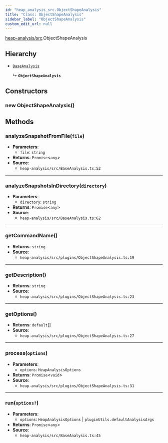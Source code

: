 ```yaml
---
id: "heap_analysis_src.ObjectShapeAnalysis"
title: "Class: ObjectShapeAnalysis"
sidebar_label: "ObjectShapeAnalysis"
custom_edit_url: null
---
```


[heap-analysis/src](../modules/heap_analysis_src.md).ObjectShapeAnalysis

## Hierarchy

- [`BaseAnalysis`](heap_analysis_src.BaseAnalysis.md)

  ↳ **`ObjectShapeAnalysis`**

## Constructors

### <a id="new objectshapeanalysis"></a>**new ObjectShapeAnalysis**()

## Methods

### <a id="analyzesnapshotfromfile"></a>**analyzeSnapshotFromFile**(`file`)

 * **Parameters**:
    * `file`: `string`
 * **Returns**: `Promise`<`any`\>
 * **Source**:
    * `heap-analysis/src/BaseAnalysis.ts:52`

___

### <a id="analyzesnapshotsindirectory"></a>**analyzeSnapshotsInDirectory**(`directory`)

 * **Parameters**:
    * `directory`: `string`
 * **Returns**: `Promise`<`any`\>
 * **Source**:
    * `heap-analysis/src/BaseAnalysis.ts:62`

___

### <a id="getcommandname"></a>**getCommandName**()

 * **Returns**: `string`
 * **Source**:
    * `heap-analysis/src/plugins/ObjectShapeAnalysis.ts:19`

___

### <a id="getdescription"></a>**getDescription**()

 * **Returns**: `string`
 * **Source**:
    * `heap-analysis/src/plugins/ObjectShapeAnalysis.ts:23`

___

### <a id="getoptions"></a>**getOptions**()

 * **Returns**: `default`[]
 * **Source**:
    * `heap-analysis/src/plugins/ObjectShapeAnalysis.ts:27`

___

### <a id="process"></a>**process**(`options`)

 * **Parameters**:
    * `options`: `HeapAnalysisOptions`
 * **Returns**: `Promise`<`void`\>
 * **Source**:
    * `heap-analysis/src/plugins/ObjectShapeAnalysis.ts:31`

___

### <a id="run"></a>**run**(`options?`)

 * **Parameters**:
    * `options`: `HeapAnalysisOptions` | `pluginUtils.defaultAnalysisArgs`
 * **Returns**: `Promise`<`any`\>
 * **Source**:
    * `heap-analysis/src/BaseAnalysis.ts:45`
